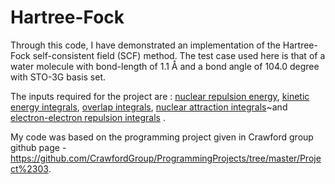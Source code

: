 # Hartree-Fock
Through this code, I have demonstrated an implementation of the Hartree-Fock self-consistent field (SCF) method. The test case used here is that of  a water molecule with bond-length of 1.1 Å and a bond angle of 104.0 degree with STO-3G basis set.

The inputs required for the project are :
[nuclear repulsion energy](./enuc.dat), [kinetic energy integrals](./ke.dat), [overlap integrals](./s.dat), [nuclear attraction integrals](./pe_v.dat)~and [electron-electron repulsion integrals](./two_integ.dat) . 

My code was based on the programming project given in Crawford group github page - https://github.com/CrawfordGroup/ProgrammingProjects/tree/master/Project%2303.
